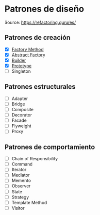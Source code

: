 # Patrones de diseño

Source: https://refactoring.guru/es/

## Patrones de creación

- [x] [Factory Method](https://refactoring.guru/es/design-patterns/factory-method)
- [x] [Abstract Factory](https://refactoring.guru/es/design-patterns/abstract-factory)
- [x] [Builder](https://refactoring.guru/es/design-patterns/builder)
- [x] [Prototype](https://refactoring.guru/es/design-patterns/prototype)
- [ ] Singleton

## Patrones estructurales

- [ ] Adapter
- [ ] Bridge
- [ ] Composite
- [ ] Decorator
- [ ] Facade
- [ ] Flyweight
- [ ] Proxy

## Patrones de comportamiento

- [ ] Chain of Responsibility
- [ ] Command
- [ ] Iterator
- [ ] Mediator
- [ ] Memento
- [ ] Observer
- [ ] State
- [ ] Strategy
- [ ] Template Method
- [ ] Visitor
